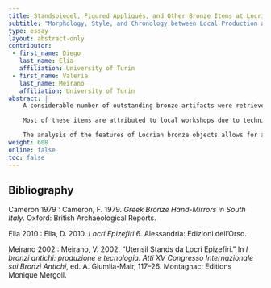 ```yaml
---
title: Standspiegel, Figured Appliqués, and Other Bronze Items at Locri Epizefiri (Magna Graecia)
subtitle: "Morphology, Style, and Chronology between Local Production and External Influences (Sixth to Fourth Century BC): A Reappraisal"
type: essay
layout: abstract-only
contributor:
 - first_name: Diego
   last_name: Elia
   affiliation: University of Turin
 - first_name: Valeria
   last_name: Meirano
   affiliation: University of Turin
abstract: |
    A considerable number of outstanding bronze artifacts were retrieved from the sanctuaries and the necropolis of Locri Epizefiri, including mirrors with figured handles, rare instruments related to the symposium, and refined appliqués, among others. Notwithstanding the attention these objects have received in the bibliography—especially regarding their function and symbolic values according to find contexts—several aspects still require investigation.

    Most of these items are attributed to local workshops due to technical, iconographic, and stylistic considerations and, like other local products, are considered to be almost exclusively intended for the internal market.

    The analysis of the features of Locrian bronze objects allows for a reassessment of the local productive milieu between the sixth and the fourth centuries BC, a period that is characterized by traditionalism, external influences, and hybridism, as well as originality in the choice of iconographies and in the creation of specific items. The Locrian case study provided a unique opportunity to understand the eclectic re-elaboration of patterns and morphology, and the adoption of novelty elements coming from different traditions, aimed at satisfying the tastes of the local elite. Besides, the recent reexamination of find contexts—namely the funerary assemblages—offers the opportunity to define an autonomous chronological system to be integrated with considerations deriving from stylistic analysis.
weight: 608
online: false
toc: false
---
```


## Bibliography

Cameron 1979
: Cameron, F. 1979. *Greek Bronze Hand-Mirrors in South Italy*. Oxford: British Archaeological Reports.

Elia 2010
: Elia, D. 2010. *Locri Epizefiri* 6. Alessandria: Edizioni dell’Orso.

Meirano 2002
: Meirano, V. 2002. “Utensil Stands da Locri Epizefiri.” In *I bronzi antichi: produzione e tecnologia: Atti XV Congresso Internazionale sui Bronzi Antichi*, ed. A. Giumlia-Mair, 117–26. Montagnac: Editions Monique Mergoil.
